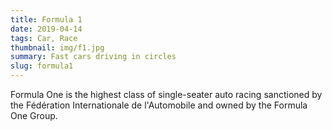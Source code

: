 ```yaml
---
title: Formula 1
date: 2019-04-14
tags: Car, Race
thumbnail: img/f1.jpg
summary: Fast cars driving in circles
slug: formula1
---
```


Formula One is the highest class of single-seater auto racing sanctioned by the Fédération Internationale de l'Automobile and owned by the Formula One Group.